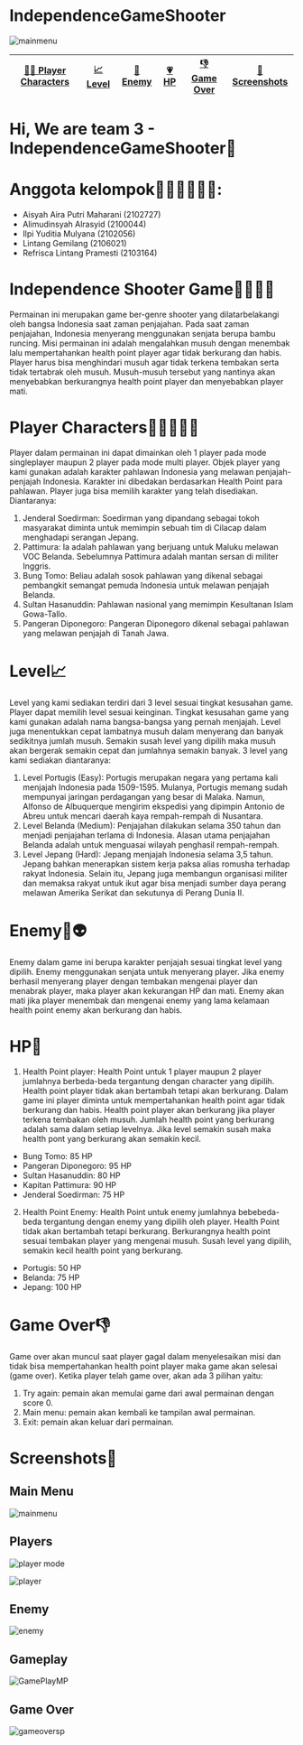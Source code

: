 # IndependenceGameShooter
![mainmenu](https://user-images.githubusercontent.com/118440652/209903274-2b7b5ae6-e931-41a4-9912-4b90814af370.PNG)

| [👨‍💻 Player Characters](#player-characters) | [📈 Level](#level) | [👾 Enemy](#enemy) | [💗 HP](#hp) | [👎 Game Over](#game-over) | [🌆 Screenshots](#screenshots) |
| -------------------------- | -------- | ----------- | ----------- | ----------- | ----------- |

# Hi, We are team 3 - IndependenceGameShooter👋

# Anggota kelompok🙋🏻‍♀️🙋🏻‍♂️:

- Aisyah Aira Putri Maharani (2102727)
- Alimudinsyah Alrasyid (2100044)
- Ilpi Yuditia Mulyana (2102056)
- Lintang Gemilang (2106021)
- Refrisca Lintang Pramesti (2103164)

# Independence Shooter Game🏃🏻‍♂️🚀
Permainan ini merupakan game ber-genre shooter yang dilatarbelakangi oleh bangsa Indonesia saat zaman penjajahan. Pada saat zaman penjajahan, Indonesia menyerang menggunakan senjata berupa bambu runcing. Misi permainan ini adalah mengalahkan musuh dengan menembak lalu mempertahankan health point player agar tidak berkurang dan habis. Player harus bisa menghindari musuh agar tidak terkena tembakan serta tidak tertabrak oleh musuh. Musuh-musuh tersebut yang nantinya akan menyebabkan berkurangnya health point player dan menyebabkan player mati.

# Player Characters👩🏻‍💻👩‍💻
Player dalam permainan ini dapat dimainkan oleh 1 player pada mode singleplayer maupun 2 player pada mode multi player. Objek player yang kami gunakan adalah karakter pahlawan Indonesia yang melawan penjajah-penjajah Indonesia. Karakter ini dibedakan berdasarkan Health Point para pahlawan. Player juga bisa memilih karakter yang telah disediakan. Diantaranya:
1. Jenderal Soedirman: Soedirman yang dipandang sebagai tokoh masyarakat diminta untuk memimpin sebuah tim di Cilacap dalam menghadapi serangan Jepang.
2. Pattimura: Ia adalah pahlawan yang berjuang untuk Maluku melawan VOC Belanda. Sebelumnya Pattimura adalah mantan sersan di militer Inggris.
3. Bung Tomo: Beliau adalah sosok pahlawan yang dikenal sebagai pembangkit semangat pemuda Indonesia untuk melawan penjajah Belanda.
4. Sultan Hasanuddin: Pahlawan nasional yang memimpin Kesultanan Islam Gowa-Tallo.
5. Pangeran Diponegoro: Pangeran Diponegoro dikenal sebagai pahlawan yang melawan penjajah di Tanah Jawa.

# Level📈
Level yang kami sediakan terdiri dari 3 level sesuai tingkat kesusahan game. Player dapat memilih level sesuai keinginan. Tingkat kesusahan game yang kami gunakan adalah nama bangsa-bangsa yang pernah menjajah. Level juga menentukkan cepat lambatnya musuh dalam menyerang dan banyak sedikitnya jumlah musuh. Semakin susah level yang dipilih maka musuh akan bergerak semakin cepat dan jumlahnya semakin banyak. 3 level yang kami sediakan diantaranya:
1. Level Portugis (Easy): Portugis merupakan negara yang pertama kali menjajah Indonesia pada 1509-1595. Mulanya, Portugis memang sudah mempunyai jaringan perdagangan yang besar di Malaka. Namun, Alfonso de Albuquerque mengirim ekspedisi yang dipimpin Antonio de Abreu untuk mencari daerah kaya rempah-rempah di Nusantara.
2. Level Belanda (Medium): Penjajahan dilakukan selama 350 tahun dan menjadi penjajahan terlama di Indonesia. Alasan utama penjajahan Belanda adalah untuk menguasai wilayah penghasil rempah-rempah.
3. Level Jepang (Hard): Jepang menjajah Indonesia selama 3,5 tahun. Jepang bahkan menerapkan sistem kerja paksa alias romusha terhadap rakyat Indonesia. Selain itu, Jepang juga membangun organisasi militer dan memaksa rakyat untuk ikut agar bisa menjadi sumber daya perang melawan Amerika Serikat dan sekutunya di Perang Dunia II.

# Enemy👾👽
Enemy dalam game ini berupa karakter penjajah sesuai tingkat level yang dipilih. Enemy menggunakan senjata untuk menyerang player. Jika enemy berhasil menyerang player dengan tembakan mengenai player dan menabrak player, maka player akan kekurangan HP dan mati. Enemy akan mati jika player menembak dan mengenai enemy yang lama kelamaan health point enemy akan berkurang dan habis.

# HP💖
1. Health Point player: Health Point untuk 1 player maupun 2 player jumlahnya berbeda-beda tergantung dengan character yang dipilih. Health point player tidak akan bertambah tetapi akan berkurang. Dalam game ini player diminta untuk mempertahankan health point agar tidak berkurang dan habis. Health point player akan berkurang jika player terkena tembakan oleh musuh. Jumlah health point yang berkurang adalah sama dalam setiap levelnya. Jika level semakin susah maka health pont yang berkurang akan semakin kecil.
- Bung Tomo: 85 HP
- Pangeran Diponegoro: 95 HP
- Sultan Hasanuddin: 80 HP
- Kapitan Pattimura: 90 HP
- Jenderal Soedirman: 75 HP
2. Health Point Enemy: Health Point untuk enemy jumlahnya bebebeda-beda tergantung dengan enemy yang dipilih oleh player. Health Point tidak akan bertambah tetapi berkurang. Berkurangnya health point sesuai tembakan player yang mengenai musuh. Susah level yang dipilih, semakin kecil health point yang berkurang.
- Portugis: 50 HP
- Belanda: 75 HP
- Jepang: 100 HP

# Game Over👎
Game over akan muncul saat player gagal dalam menyelesaikan misi dan tidak bisa mempertahankan health point player maka game akan selesai (game over). Ketika player telah game over, akan ada 3 pilihan yaitu:
1. Try again: pemain akan memulai game dari awal permainan dengan score 0.
2. Main menu: pemain akan kembali ke tampilan awal permainan.
3. Exit: pemain akan keluar dari permainan.

# Screenshots🌆
## Main Menu
![mainmenu](https://user-images.githubusercontent.com/118440652/209903462-ccc3af46-76df-4e6b-b060-b24861e4fc69.PNG)

## Players
![player mode](https://user-images.githubusercontent.com/118440652/209903496-ddfc7b9c-bdb7-4e0a-b5a3-63d9ba32ace3.PNG)

![player](https://user-images.githubusercontent.com/118440652/209903508-dc4b1c91-7b16-45b4-904d-f53d12fb4ec3.PNG)

## Enemy
![enemy](https://user-images.githubusercontent.com/118440652/209903688-8b4eae37-9373-440e-b765-19cb12a9d876.PNG)


## Gameplay
![GamePlayMP](https://user-images.githubusercontent.com/118440652/209903557-696f2d0f-9a2a-466d-9644-708d6309448a.PNG)

## Game Over
![gameoversp](https://user-images.githubusercontent.com/118440652/209904020-55bd90f0-67db-4035-8f1b-5d2b483cea9a.PNG)
